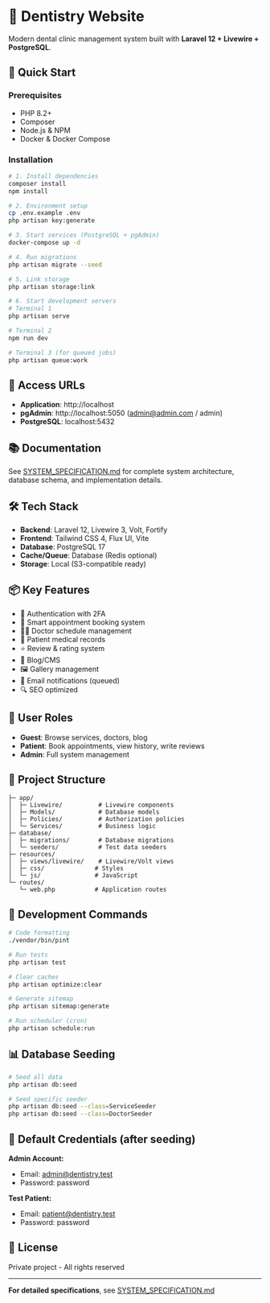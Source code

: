 # 🏥 Dentistry Website

Modern dental clinic management system built with **Laravel 12 + Livewire + PostgreSQL**.

## 🚀 Quick Start

### Prerequisites
- PHP 8.2+
- Composer
- Node.js & NPM
- Docker & Docker Compose

### Installation

```bash
# 1. Install dependencies
composer install
npm install

# 2. Environment setup
cp .env.example .env
php artisan key:generate

# 3. Start services (PostgreSQL + pgAdmin)
docker-compose up -d

# 4. Run migrations
php artisan migrate --seed

# 5. Link storage
php artisan storage:link

# 6. Start development servers
# Terminal 1
php artisan serve

# Terminal 2
npm run dev

# Terminal 3 (for queued jobs)
php artisan queue:work
```

## 🔗 Access URLs

- **Application**: http://localhost
- **pgAdmin**: http://localhost:5050 (admin@admin.com / admin)
- **PostgreSQL**: localhost:5432

## 📚 Documentation

See [SYSTEM_SPECIFICATION.md](SYSTEM_SPECIFICATION.md) for complete system architecture, database schema, and implementation details.

## 🛠️ Tech Stack

- **Backend**: Laravel 12, Livewire 3, Volt, Fortify
- **Frontend**: Tailwind CSS 4, Flux UI, Vite
- **Database**: PostgreSQL 17
- **Cache/Queue**: Database (Redis optional)
- **Storage**: Local (S3-compatible ready)

## 📦 Key Features

- 🔐 Authentication with 2FA
- 📅 Smart appointment booking system
- 👨‍⚕️ Doctor schedule management
- 📝 Patient medical records
- ⭐ Review & rating system
- 📰 Blog/CMS
- 🖼️ Gallery management
- 📧 Email notifications (queued)
- 🔍 SEO optimized

## 👥 User Roles

- **Guest**: Browse services, doctors, blog
- **Patient**: Book appointments, view history, write reviews
- **Admin**: Full system management

## 📂 Project Structure

```
├─ app/
│  ├─ Livewire/          # Livewire components
│  ├─ Models/            # Database models
│  ├─ Policies/          # Authorization policies
│  └─ Services/          # Business logic
├─ database/
│  ├─ migrations/        # Database migrations
│  └─ seeders/           # Test data seeders
├─ resources/
│  ├─ views/livewire/    # Livewire/Volt views
│  ├─ css/              # Styles
│  └─ js/               # JavaScript
└─ routes/
   └─ web.php           # Application routes
```

## 🔧 Development Commands

```bash
# Code formatting
./vendor/bin/pint

# Run tests
php artisan test

# Clear caches
php artisan optimize:clear

# Generate sitemap
php artisan sitemap:generate

# Run scheduler (cron)
php artisan schedule:run
```

## 📊 Database Seeding

```bash
# Seed all data
php artisan db:seed

# Seed specific seeder
php artisan db:seed --class=ServiceSeeder
php artisan db:seed --class=DoctorSeeder
```

## 🔐 Default Credentials (after seeding)

**Admin Account:**
- Email: admin@dentistry.test
- Password: password

**Test Patient:**
- Email: patient@dentistry.test
- Password: password

## 📝 License

Private project - All rights reserved

---

**For detailed specifications**, see [SYSTEM_SPECIFICATION.md](SYSTEM_SPECIFICATION.md)

